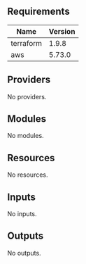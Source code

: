 <!-- BEGIN_TF_DOCS -->
## Requirements

| Name | Version |
|------|---------|
| terraform | 1.9.8 |
| aws | 5.73.0 |

## Providers

No providers.

## Modules

No modules.

## Resources

No resources.

## Inputs

No inputs.

## Outputs

No outputs.
<!-- END_TF_DOCS -->